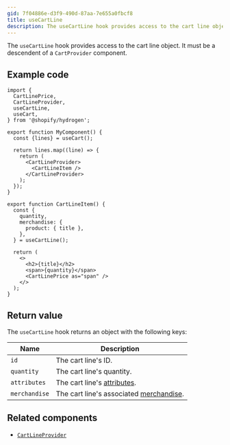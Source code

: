 ```yaml
---
gid: 7f04886e-d3f9-490d-87aa-7e655a0fbcf8
title: useCartLine
description: The useCartLine hook provides access to the cart line object.
---
```


The `useCartLine` hook provides access to the cart line object. It must be a descendent of a `CartProvider` component.

## Example code

```tsx
import {
  CartLinePrice,
  CartLineProvider,
  useCartLine,
  useCart,
} from '@shopify/hydrogen';

export function MyComponent() {
  const {lines} = useCart();

  return lines.map((line) => {
    return (
      <CartLineProvider>
        <CartLineItem />
      </CartLineProvider>
    );
  });
}

export function CartLineItem() {
  const {
    quantity,
    merchandise: {
      product: { title },
    },
  } = useCartLine();

  return (
    <>
      <h2>{title}</h2>
      <span>{quantity}</span>
      <CartLinePrice as="span" />
    </>
  );
}
```

## Return value

The `useCartLine` hook returns an object with the following keys:

| Name          | Description                             |
| ------------- | --------------------------------------- |
| `id`          | The cart line's ID.                     |
| `quantity`    | The cart line's quantity.               |
| `attributes`  | The cart line's [attributes](https://shopify.dev/api/storefront/latest/objects/cartline#field-cartline-attributes).             |
| `merchandise` | The cart line's associated [merchandise](https://shopify.dev/api/storefront/latest/objects/cartline#field-cartline-merchandise). |

## Related components

- [`CartLineProvider`](https://shopify.dev/api/hydrogen/components/cart/cartprovider)
